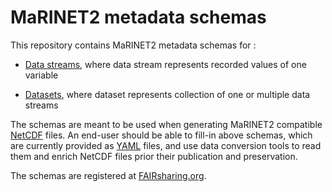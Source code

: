 # MaRINET2 metadata schemas
This repository contains MaRINET2 metadata schemas for :
- [Data streams](./datastream_schema.yaml), where data stream represents recorded values of one variable
 
- [Datasets](./dataset_schema.yaml), where dataset represents collection of one or multiple data streams

The schemas are meant to be used when generating MaRINET2 compatible [NetCDF](https://www.unidata.ucar.edu/software/netcdf/) files. An end-user should be able to fill-in above schemas, which are currently provided as [YAML](https://en.wikipedia.org/wiki/YAML) files, and use data conversion tools to read them and enrich NetCDF files prior their publication and preservation.

The schemas are registered at [FAIRsharing.org](https://fairsharing.org/bsg-s001497/).
